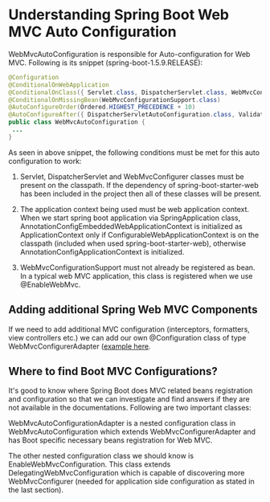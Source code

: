 # Understanding Spring Boot Web MVC Auto Configuration

WebMvcAutoConfiguration is responsible for Auto-configuration for Web MVC. Following is its snippet (spring-boot-1.5.9.RELEASE):

```java
@Configuration
@ConditionalOnWebApplication
@ConditionalOnClass({ Servlet.class, DispatcherServlet.class, WebMvcConfigurerAdapter.class })
@ConditionalOnMissingBean(WebMvcConfigurationSupport.class)
@AutoConfigureOrder(Ordered.HIGHEST_PRECEDENCE + 10)
@AutoConfigureAfter({ DispatcherServletAutoConfiguration.class,	ValidationAutoConfiguration.class })
public class WebMvcAutoConfiguration {
 ...
}
```

As seen in above snippet, the following conditions must be met for this auto configuration to work:

1. Servlet, DispatcherServlet and WebMvcConfigurer classes must be present on the classpath. If the dependency of spring-boot-starter-web has been included in the project then all of these classes will be present.

2. The application context being used must be web application context. When we start spring boot application via SpringApplication class, AnnotationConfigEmbeddedWebApplicationContext is initialized as ApplicationContext only if ConfigurableWebApplicationContext is on the classpath (included when used spring-boot-starter-web), otherwise AnnotationConfigApplicationContext is initialized.

3. WebMvcConfigurationSupport must not already be registered as bean. In a typical web MVC application, this class is registered when we use @EnableWebMvc.

## Adding additional Spring Web MVC Components

If we need to add additional MVC configuration (interceptors, formatters, view controllers etc.) we can add our own @Configuration class of type WebMvcConfigurerAdapter ([example here](../10-custom-formatter/README.md).

## Where to find Boot MVC Configurations?

It's good to know where Spring Boot does MVC related beans registration and configuration so that we can investigate and find answers if they are not available in the documentations. Following are two important classes:

WebMvcAutoConfigurationAdapter is a nested configuration class in WebMvcAutoConfiguration which extends WebMvcConfigurerAdapter and has Boot specific necessary beans registration for Web MVC.

The other nested configuration class we should know is EnableWebMvcConfiguration. This class extends DelegatingWebMvcConfiguration which is capable of discovering more WebMvcConfigurer (needed for application side configuration as stated in the last section).